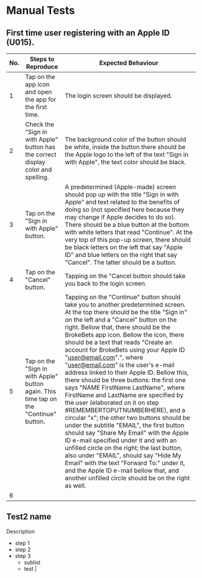 # Manual Tests

First time user registering with an Apple ID (U015).
---
| No.| Steps to Reproduce | Expected Behaviour |
|--- |---                 |---                 |
| 1 | Tap on the app icon and open the app for the first time. | The login screen should be displayed. |
| 2 | Check the "Sign in with Apple" button has the correct display color and spelling. | The background color of the button should be white, inside the button there should be the Apple logo to the left of the text "Sign in with Apple", the text color should be black. |
| 3 | Tap on the "Sign in with Apple" button. | A predetermined (Apple-made) screen should pop up with the title "Sign in with Apple" and text related to the benefits of doing so (not specified here because they may change if Apple decides to do so). There should be a blue button at the bottom with white letters that read "Continue". At the very top of this pop-up screen, there should be black letters on the left that say "Apple ID" and blue letters on the right that say "Cancel". The latter should be a button. |
| 4 | Tap on the "Cancel" button. | Tapping on the "Cancel button should take you back to the login screen. |
| 5 | Tap on the "Sign in with Apple" button again. This time tap on the "Continue" button. | Tapping on the "Continue" button should take you to another predetermined screen. At the top there should be the title "Sign in" on the left and a "Cancel" button on the right. Bellow that, there should be the BrokeBets app icon. Bellow the icon, there should be a text that reads "Create an account for BrokeBets using your Apple ID "user@email.com".", where "user@email.com" is the user's e-mail address linked to their Apple ID. Bellow this, there should be three buttons: the first one says "NAME FirstName LastName", where FirstName and LastName are specified by the user (elaborated on it on step #REMEMBERTOPUTNUMBERHERE), and a circular "x"; the other two buttons should be under the subtitle "EMAIL", the first button should say "Share My Email" with the Apple ID e-mail specified under it and with an unfilled circle on the right; the last button, also under "EMAIL", should say "Hide My Email" with the text "Forward To:" under it, and the Apple ID e-mail bellow that, and another unfilled circle should be on the right as well. |
| 6 | 

Test2 name
---
Description
- step 1
- step 2
- step 3
  - sublist
  - test
|
